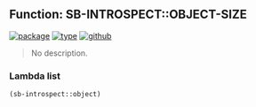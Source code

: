 ## Function: SB-INTROSPECT::OBJECT-SIZE
[![package](https://img.shields.io/badge/Package-SB--INTROSPECT-5f9ea0.svg?style=social&colorA=999999)](../) [![type](https://img.shields.io/badge/Type-Function-5f9ea0.svg?style=social&colorA=999999)](../#function) [![github](https://img.shields.io/badge/GitHub-View_the_source-5f9ea0.svg?style=social&colorA=999999&logo=github)](https://github.com/sbcl/sbcl/blob/master/contrib/sb-introspect/introspect.lisp/) 

> No description.

### Lambda list
```cl
(sb-introspect::object)
```
